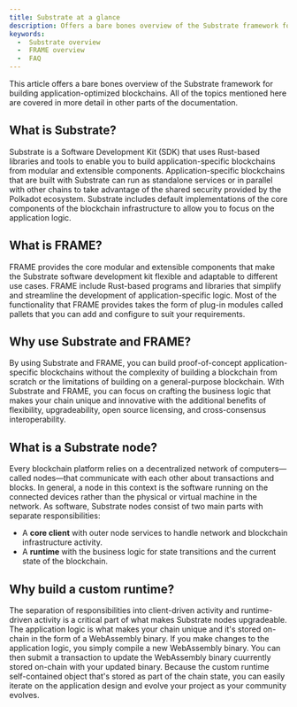 ```yaml
---
title: Substrate at a glance
description: Offers a bare bones overview of the Substrate framework for building application-optimized blockchains.
keywords:
  -  Substrate overview
  -  FRAME overview
  -  FAQ
---
```


This article offers a bare bones overview of the Substrate framework for building application-optimized blockchains.
All of the topics mentioned here are covered in more detail in other parts of the documentation.

## What is Substrate?

Substrate is a Software Development Kit (SDK) that uses Rust-based libraries and tools to enable you to build application-specific blockchains from modular and extensible components.
Application-specific blockchains that are built with Substrate can run as standalone services or in parallel with other chains to take advantage of the shared security provided by the Polkadot ecosystem.
Substrate includes default implementations of the core components of the blockchain infrastructure to allow you to focus on the application logic.

## What is FRAME?

FRAME provides the core modular and extensible components that make the Substrate software development kit flexible and adaptable to different use cases.
FRAME include Rust-based programs and libraries that simplify and streamline the development of application-specific logic.
Most of the functionality that FRAME provides takes the form of plug-in modules called pallets that you can add and configure to suit your requirements.

## Why use Substrate and FRAME?

By using Substrate and FRAME, you can build proof-of-concept application-specific blockchains without the complexity of building a blockchain from scratch or the limitations of building on a general-purpose blockchain.
With Substrate and FRAME, you can focus on crafting the business logic that makes your chain unique and innovative with the additional benefits of flexibility, upgradeability, open source licensing, and cross-consensus interoperability.

## What is a Substrate node?

Every blockchain platform relies on a decentralized network of computers—called nodes—that communicate with each other about transactions and blocks.
In general, a node in this context is the software running on the connected devices rather than the physical or virtual machine in the network.
As software, Substrate nodes consist of two main parts with separate responsibilities:

- A **core client** with outer node services to handle network and blockchain infrastructure activity.
- A **runtime** with the business logic for state transitions and the current state of the blockchain.

## Why build a custom runtime?

The separation of responsibilities into client-driven activity and runtime-driven activity is a critical part of what makes Substrate nodes upgradeable.
The application logic is what makes your chain unique and it's stored on-chain in the form of a WebAssembly binary.
If you make changes to the application logic, you simply compile a new WebAssembly binary.
You can then submit a transaction to update the WebAssembly binary cuurrently stored on-chain with your updated binary.
Because the custom runtime self-contained object that's stored as part of the chain state, you can easily iterate on the application design and evolve your project as your community evolves.
